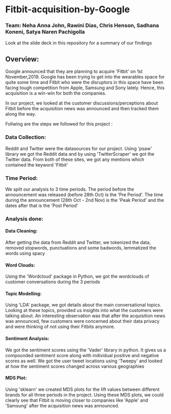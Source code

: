 # Fitbit-acquisition-by-Google
### Team: Neha Anna John, Rawini Dias, Chris Henson, Sadhana Koneni, Satya Naren Pachigolla


Look at the slide deck in this repository for a summary of our findings


## Overview:

Google announced that they are planning to acquire 'Fitbit' on 1st November,2019. Google has been trying to get into the wearables space for quite some time and Fitbit who were the disruptors in this space have been facing tough competition from Apple, Samsung and Sony lately. Hence, this acquisition is a win-win for both the companies. 

In our project, we looked at the customer discussions/perceptions about Fitbit before the acquisition news was announced and then tracked them along the way.

Follwing are the steps we followed for this project : 

### Data Collection:

Reddit and Twitter were the datasources for our project. Using 'psaw' library we got the Reddit data and by using 'TwitterScraper' we got the Twitter data. From both of these sites, we got any mentions which contained the keyword 'Fitbit'

### Time Period:

We split our analysis to 3 time periods. The period before the announcement was released (before 28th Oct) is the 'Pre Period'. The time during the announcement (28th Oct - 2nd Nov) is the 'Peak Period' and the dates after that is the 'Post Period'

### Analysis done:

#### Data Cleaning: 

After getting the data from Reddit and Twitter, we tokenized the data, removed stopwords, punctuations and some badwords, lemmatized the words using spacy

#### Word Clouds:

Using the 'Wordcloud' package in Python, we got the wordclouds of customer conversations during the 3 periods

#### Topic Modelling:

Using 'LDA' package, we got details about the main conversational topics. Looking at these topics, provided us insights into what the customers were talking about. An interesting observation was that after the acquisition news was announced, few customers were concerned about their data privacy and were thinking of not using their Fitbits anymore.

#### Sentiment Analysis:

We got the sentiment scores using the 'Vader' library in python. It gives us a compounded sentiment score along with individual positive and negative scores as well. We got the user tweet locations using 'Tweepy' and looked at how the sentiment scores changed across various geographies

#### MDS Plot:

Using 'sklearn' we created MDS plots for the lift values between different brands for all three periods in the project. Using these MDS plots, we could clearly see that Fitbit is moving closer to companies like 'Apple' and 'Samsung' after the acquisition news was announced.

